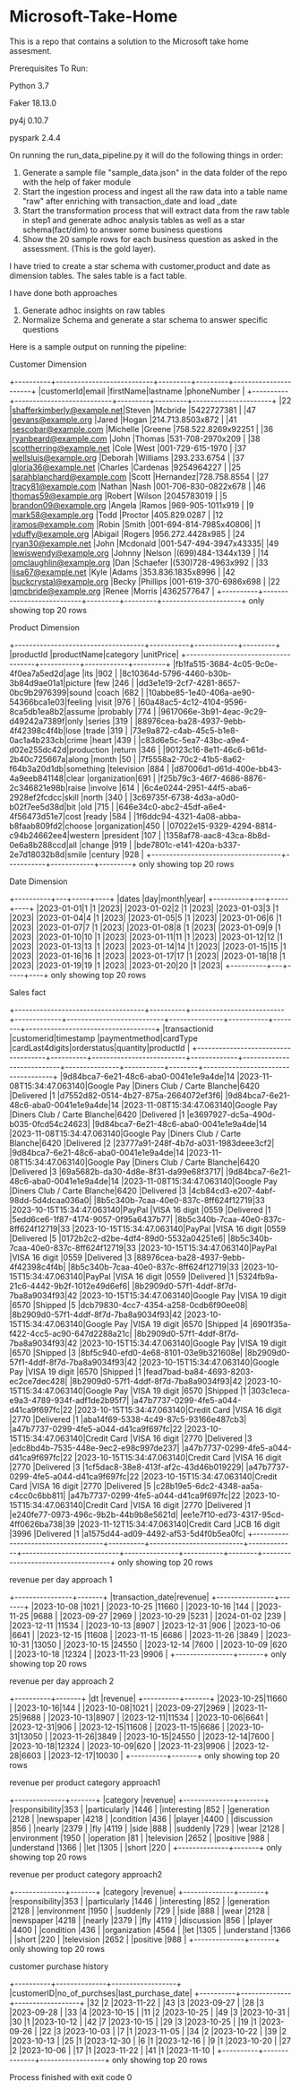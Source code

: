 # Microsoft-Take-Home
This is a repo that contains a solution to the Microsoft take home assesment.

Prerequisites To Run:


Python 3.7

Faker 18.13.0

py4j 0.10.7

pyspark 2.4.4

On running the run_data_pipeline.py it will do the following things in order:
1) Generate a sample file "sample_data.json" in the data folder of the repo with the help of faker module
2) Start the ingestion process and ingest all the raw data into a table name "raw" after enriching with transaction_date and load _date
3) Start the transformation process that will extract data from the raw table in step1 and generate adhoc analysis tables as well as a star schema(fact/dim) to answer some business questions
4) Show the 20 sample rows for each business question as asked in the assessment. (This is the gold layer).
   
I have tried to create a star schema with customer,product and date as dimension tables. The sales table is a fact table.

I have done both approaches 

1) Generate adhoc insights on raw tables
2) Normalize Schema and generate a star schema to answer specific questions


Here is a sample output on running the pipeline:

Customer Dimension

+----------+---------------------------+---------+---------+----------------------+
|customerId|email                      |firstName|lastname |phoneNumber           |
+----------+---------------------------+---------+---------+----------------------+
|22        |shafferkimberly@example.net|Steven   |Mcbride  |5422727381            |
|47        |gevans@example.org         |Jared    |Hogan    |214.713.8503x872      |
|41        |sescobar@example.com       |Michelle |Greene   |758.522.8269x92251    |
|36        |ryanbeard@example.com      |John     |Thomas   |531-708-2970x209      |
|38        |scottherring@example.net   |Cole     |West     |001-729-615-1970      |
|37        |wellsluis@example.org      |Deborah  |Williams |293.233.6754          |
|37        |gloria36@example.net       |Charles  |Cardenas |9254964227            |
|25        |sarahblanchard@example.com |Scott    |Hernandez|728.758.8554          |
|27        |tracy81@example.com        |Nathan   |Nash     |001-706-830-0822x678  |
|46        |thomas59@example.org       |Robert   |Wilson   |2045783019            |
|5         |brandon09@example.org      |Angela   |Ramos    |969-905-1011x919      |
|9         |mark58@example.org         |Todd     |Proctor  |405.829.0287          |
|12        |iramos@example.com         |Robin    |Smith    |001-694-814-7985x40806|
|1         |vduffy@example.org         |Abigail  |Rogers   |956.272.4428x985      |
|24        |ryan30@example.net         |John     |Mcdonald |001-547-494-3947x43335|
|49        |lewiswendy@example.org     |Johnny   |Nelson   |(699)484-1344x139     |
|14        |omclaughlin@example.org    |Dan      |Schaefer |(530)728-4963x992     |
|33        |lisa67@example.net         |Kyle     |Adams    |353.836.1835x8996     |
|42        |buckcrystal@example.org    |Becky    |Phillips |001-619-370-6986x698  |
|22        |qmcbride@example.org       |Renee    |Morris   |4362577647            |
+----------+---------------------------+---------+---------+----------------------+
only showing top 20 rows

Product Dimension

+------------------------------------+-----------+------------+---------+
|productId                           |productName|category    |unitPrice|
+------------------------------------+-----------+------------+---------+
|fb1fa515-3684-4c05-9c0e-4f0ea7a5ed2d|age        |its         |902      |
|8c10364d-5796-4460-b30b-3b84d9ae01a1|picture    |few         |246      |
|dd3e1e19-2cf7-4281-8657-0bc9b2976399|sound      |coach       |682      |
|10abbe85-1e40-406a-ae90-54366bca1e03|feeling    |visit       |976      |
|60a48ac5-4c12-4104-9596-8ca5db1ea8b2|assume     |probably    |774      |
|9617066e-3b91-4eac-9c29-d49242a7389f|only       |series      |319      |
|88976cea-ba28-4937-9ebb-4f42398c4f4b|lose       |trade       |319      |
|73e9a872-c4ab-45c5-b1e8-0ac1a4b233cb|crime      |heart       |439      |
|c83d6e5c-5ea7-43bc-a9e4-d02e255dc42d|production |return      |346      |
|90123c16-8e11-46c6-b61d-2b40c725667a|along      |month       |50       |
|7f5558a2-70c2-41b5-8a62-f64b3a20d1db|something  |television  |884      |
|d87006d1-d61d-400e-bb43-4a9eeb841148|clear      |organization|691      |
|f25b79c3-46f7-4686-8876-2c346821e98b|raise      |involve     |614      |
|6c4e0244-2951-44f5-aba6-2928ef2fcdcc|skill      |north       |340      |
|3c69735f-6738-4d3a-a0d0-b02f7ee5d38d|bit        |old         |715      |
|646e34c0-abc2-45df-a6e4-4f56473d51e7|cost       |ready       |584      |
|1f6ddc94-4321-4a08-abba-b8faab809fd2|choose     |organization|450      |
|07022e15-9329-4294-8814-c94b24662ee4|western    |president   |107      |
|1358af78-aac8-43ca-8b8d-0e6a8b288ccd|all        |change      |919      |
|bde7801c-e141-420a-b337-2e7d18032b8d|smile      |century     |928      |
+------------------------------------+-----------+------------+---------+
only showing top 20 rows

Date Dimension

+----------+---+-----+----+
|dates     |day|month|year|
+----------+---+-----+----+
|2023-01-01|1  |1    |2023|
|2023-01-02|2  |1    |2023|
|2023-01-03|3  |1    |2023|
|2023-01-04|4  |1    |2023|
|2023-01-05|5  |1    |2023|
|2023-01-06|6  |1    |2023|
|2023-01-07|7  |1    |2023|
|2023-01-08|8  |1    |2023|
|2023-01-09|9  |1    |2023|
|2023-01-10|10 |1    |2023|
|2023-01-11|11 |1    |2023|
|2023-01-12|12 |1    |2023|
|2023-01-13|13 |1    |2023|
|2023-01-14|14 |1    |2023|
|2023-01-15|15 |1    |2023|
|2023-01-16|16 |1    |2023|
|2023-01-17|17 |1    |2023|
|2023-01-18|18 |1    |2023|
|2023-01-19|19 |1    |2023|
|2023-01-20|20 |1    |2023|
+----------+---+-----+----+
only showing top 20 rows

Sales fact 

+------------------------------------+----------+--------------------------+-------------+---------------------------+---------------+-----------+--------+------------------------------------+
|transactionid                       |customerid|timestamp                 |paymentmethod|cardType                   |cardLast4digits|orderstatus|quantity|productId                           |
+------------------------------------+----------+--------------------------+-------------+---------------------------+---------------+-----------+--------+------------------------------------+
|9d84bca7-6e21-48c6-aba0-0041e1e9a4de|14        |2023-11-08T15:34:47.063140|Google Pay   |Diners Club / Carte Blanche|6420           |Delivered  |1       |d7552d82-0514-4b27-875a-2664072ef3f6|
|9d84bca7-6e21-48c6-aba0-0041e1e9a4de|14        |2023-11-08T15:34:47.063140|Google Pay   |Diners Club / Carte Blanche|6420           |Delivered  |1       |e3697927-dc5a-490d-b035-0fcd54c24623|
|9d84bca7-6e21-48c6-aba0-0041e1e9a4de|14        |2023-11-08T15:34:47.063140|Google Pay   |Diners Club / Carte Blanche|6420           |Delivered  |2       |23777a91-248f-4b7d-a031-1983deee3cf2|
|9d84bca7-6e21-48c6-aba0-0041e1e9a4de|14        |2023-11-08T15:34:47.063140|Google Pay   |Diners Club / Carte Blanche|6420           |Delivered  |3       |69a5682b-da30-4d8e-8f31-da99e68f3717|
|9d84bca7-6e21-48c6-aba0-0041e1e9a4de|14        |2023-11-08T15:34:47.063140|Google Pay   |Diners Club / Carte Blanche|6420           |Delivered  |3       |4cb84cd3-e207-4abf-98dd-5d4dcaa036a0|
|8b5c340b-7caa-40e0-837c-8ff624f12719|33        |2023-10-15T15:34:47.063140|PayPal       |VISA 16 digit              |0559           |Delivered  |1       |5edd6ce6-1f87-4174-9057-0f95a6437b77|
|8b5c340b-7caa-40e0-837c-8ff624f12719|33        |2023-10-15T15:34:47.063140|PayPal       |VISA 16 digit              |0559           |Delivered  |5       |0172b2c2-d2be-4df4-89d0-5532a04251e6|
|8b5c340b-7caa-40e0-837c-8ff624f12719|33        |2023-10-15T15:34:47.063140|PayPal       |VISA 16 digit              |0559           |Delivered  |3       |88976cea-ba28-4937-9ebb-4f42398c4f4b|
|8b5c340b-7caa-40e0-837c-8ff624f12719|33        |2023-10-15T15:34:47.063140|PayPal       |VISA 16 digit              |0559           |Delivered  |1       |5324fb9a-21c6-4442-9b2f-1012e49d6ef6|
|8b2909d0-57f1-4ddf-8f7d-7ba8a9034f93|42        |2023-10-15T15:34:47.063140|Google Pay   |VISA 19 digit              |6570           |Shipped    |5       |dcb79830-4cc7-4354-a258-0cdb6f90ee08|
|8b2909d0-57f1-4ddf-8f7d-7ba8a9034f93|42        |2023-10-15T15:34:47.063140|Google Pay   |VISA 19 digit              |6570           |Shipped    |4       |6901f35a-f422-4cc5-ac90-647d2288a21c|
|8b2909d0-57f1-4ddf-8f7d-7ba8a9034f93|42        |2023-10-15T15:34:47.063140|Google Pay   |VISA 19 digit              |6570           |Shipped    |3       |8bf5c940-efd0-4e68-8101-03e9b321608e|
|8b2909d0-57f1-4ddf-8f7d-7ba8a9034f93|42        |2023-10-15T15:34:47.063140|Google Pay   |VISA 19 digit              |6570           |Shipped    |1       |fead7bad-ba84-4693-8203-ec2ce7dec428|
|8b2909d0-57f1-4ddf-8f7d-7ba8a9034f93|42        |2023-10-15T15:34:47.063140|Google Pay   |VISA 19 digit              |6570           |Shipped    |1       |303c1eca-e9a3-4789-934f-adf1de2b95f7|
|a47b7737-0299-4fe5-a044-d41ca9f697fc|22        |2023-10-15T15:34:47.063140|Credit Card  |VISA 16 digit              |2770           |Delivered  |1       |aba14f69-5338-4c49-87c5-93166e487cb3|
|a47b7737-0299-4fe5-a044-d41ca9f697fc|22        |2023-10-15T15:34:47.063140|Credit Card  |VISA 16 digit              |2770           |Delivered  |3       |edc8bd4b-7535-448e-9ec2-e98c997de237|
|a47b7737-0299-4fe5-a044-d41ca9f697fc|22        |2023-10-15T15:34:47.063140|Credit Card  |VISA 16 digit              |2770           |Delivered  |3       |1cf5dac8-38e8-413f-af2c-43d46b019229|
|a47b7737-0299-4fe5-a044-d41ca9f697fc|22        |2023-10-15T15:34:47.063140|Credit Card  |VISA 16 digit              |2770           |Delivered  |5       |c28b19e5-6dc2-4348-aa5a-c4cc0c6bb811|
|a47b7737-0299-4fe5-a044-d41ca9f697fc|22        |2023-10-15T15:34:47.063140|Credit Card  |VISA 16 digit              |2770           |Delivered  |1       |e240fe77-0973-496c-9b2b-44b9b8e5621d|
|ee1e7f10-ed73-4317-95cd-4ff0626ba738|39        |2023-11-12T15:34:47.063140|Credit Card  |JCB 16 digit               |3996           |Delivered  |1       |a1575d44-ad09-4492-af53-5d4f0b5ea0fc|
+------------------------------------+----------+--------------------------+-------------+---------------------------+---------------+-----------+--------+------------------------------------+
only showing top 20 rows

revenue per day approach 1

+----------------+-------+
|transaction_date|revenue|
+----------------+-------+
|2023-10-08      |1021   |
|2023-10-25      |11660  |
|2023-10-16      |144    |
|2023-11-25      |9688   |
|2023-09-27      |2969   |
|2023-10-29      |5231   |
|2024-01-02      |239    |
|2023-12-11      |11534  |
|2023-10-13      |8907   |
|2023-12-31      |906    |
|2023-10-06      |6641   |
|2023-12-15      |11608  |
|2023-11-15      |6686   |
|2023-11-26      |3849   |
|2023-10-31      |13050  |
|2023-10-15      |24550  |
|2023-12-14      |7600   |
|2023-10-09      |620    |
|2023-10-18      |12324  |
|2023-11-23      |9906   |
+----------------+-------+
only showing top 20 rows

revenue per day approach 2

+----------+-------+
|dt        |revenue|
+----------+-------+
|2023-10-25|11660  |
|2023-10-16|144    |
|2023-10-08|1021   |
|2023-09-27|2969   |
|2023-11-25|9688   |
|2023-10-13|8907   |
|2023-12-11|11534  |
|2023-10-06|6641   |
|2023-12-31|906    |
|2023-12-15|11608  |
|2023-11-15|6686   |
|2023-10-31|13050  |
|2023-11-26|3849   |
|2023-10-15|24550  |
|2023-12-14|7600   |
|2023-10-18|12324  |
|2023-10-09|620    |
|2023-11-23|9906   |
|2023-12-28|6603   |
|2023-12-17|10030  |
+----------+-------+
only showing top 20 rows

revenue per product category approach1 

+--------------+-------+
|category      |revenue|
+--------------+-------+
|responsibility|353    |
|particularly  |1446   |
|interesting   |852    |
|generation    |2128   |
|newspaper     |4218   |
|condition     |436    |
|player        |4400   |
|discussion    |856    |
|nearly        |2379   |
|fly           |4119   |
|side          |888    |
|suddenly      |729    |
|wear          |2128   |
|environment   |1950   |
|operation     |81     |
|television    |2652   |
|positive      |988    |
|understand    |1366   |
|let           |1305   |
|short         |220    |
+--------------+-------+
only showing top 20 rows

revenue per product category approach2 

+--------------+-------+
|category      |revenue|
+--------------+-------+
|responsibility|353    |
|particularly  |1446   |
|interesting   |852    |
|generation    |2128   |
|environment   |1950   |
|suddenly      |729    |
|side          |888    |
|wear          |2128   |
|newspaper     |4218   |
|nearly        |2379   |
|fly           |4119   |
|discussion    |856    |
|player        |4400   |
|condition     |436    |
|organization  |4564   |
|let           |1305   |
|understand    |1366   |
|short         |220    |
|television    |2652   |
|positive      |988    |
+--------------+-------+
only showing top 20 rows

customer purchase history

+----------+--------------+------------------+
|customerID|no_of_purchses|last_purchase_date|
+----------+--------------+------------------+
|32        |2             |2023-11-22        |
|43        |3             |2023-09-27        |
|28        |3             |2023-09-28        |
|33        |4             |2023-10-15        |
|11        |2             |2023-10-25        |
|49        |3             |2023-10-31        |
|30        |1             |2023-10-12        |
|42        |7             |2023-10-15        |
|29        |3             |2023-10-25        |
|19        |1             |2023-09-26        |
|22        |3             |2023-10-03        |
|7         |1             |2023-11-05        |
|34        |2             |2023-10-22        |
|39        |2             |2023-10-13        |
|25        |1             |2023-12-30        |
|6         |1             |2023-12-16        |
|9         |1             |2023-10-20        |
|27        |2             |2023-10-06        |
|17        |1             |2023-11-22        |
|41        |1             |2023-11-10        |
+----------+--------------+------------------+
only showing top 20 rows


Process finished with exit code 0
